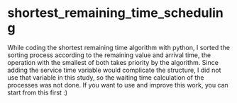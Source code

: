 # shortest_remaining_time_scheduling
While coding the shortest remaining time algorithm with python, I sorted the sorting process according to the remaining value and arrival time, the operation with the smallest of both takes priority by the algorithm. Since adding the service time variable would complicate the structure, I did not use that variable in this study, so the waiting time calculation of the processes was not done. If you want to use and improve this work, you can start from this first :)
